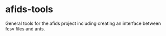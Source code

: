 # afids-tools

General tools for the afids project including creating an interface between fcsv files and ants.
